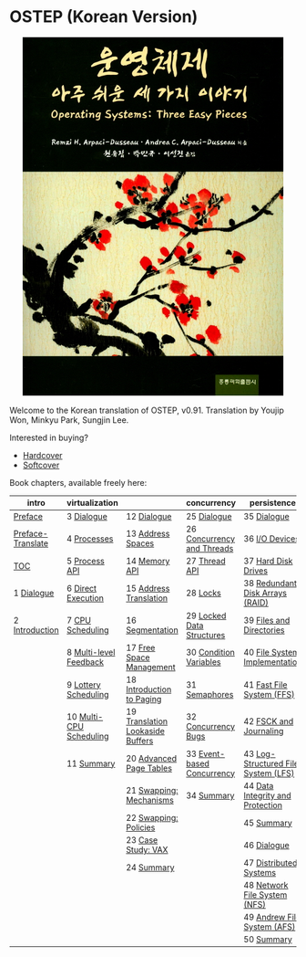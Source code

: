 
# OSTEP (Korean Version)

<p align="center">
  <img src=cover.jpg/>
</p>

Welcome to the Korean translation of OSTEP, v0.91. 
Translation by Youjip Won, Minkyu Park, Sungjin Lee.

Interested in buying?
- [Hardcover](http://www.hongpub.co.kr/sub.php?goPage=view_product&flashpage=&Code=20170523160625)
- [Softcover](http://www.hongpub.co.kr/sub.php?goPage=view_product&flashpage=&Code=20170327120039)

Book chapters, available freely here:

| intro                                     | virtualization                                    |                                                      | concurrency                                             | persistence                                                 | 
| ----------------------------------------- | ------------------------------------------------- | ---------------------------------------------------- | ------------------------------------------------------- | ----------------------------------------------------------- | 
| [Preface](http://ostep.org/Korean/00-preface.pdf)                 | 3 [Dialogue](http://ostep.org/Korean/03-dialogue-virtualization.pdf)      | 12 [Dialogue](http://ostep.org/Korean/12-dialogue-vm.pdf)                    | 25 [Dialogue](http://ostep.org/Korean/25_dialogue-concurrency.pdf)              | 35 [Dialogue](http://ostep.org/Korean/35_dialogue-persistence.pdf)                  | 
| [Preface-Translate](http://ostep.org/Korean/00-preface-tx.pdf)    | 4 [Processes](http://ostep.org/Korean/04-cpu-intro.pdf)                   | 13 [Address Spaces](http://ostep.org/Korean/13-vm-intro.pdf)                 | 26 [Concurrency and Threads](http://ostep.org/Korean/26_threads-intro.pdf)      | 36 [I/O Devices](http://ostep.org/Korean/36_file-devices.pdf)                       | 
| [TOC](http://ostep.org/Korean/00-toc.pdf)                         | 5 [Process API](http://ostep.org/Korean/05-cpu-api.pdf)                   | 14 [Memory API](http://ostep.org/Korean/14-vm-api.pdf)                       | 27 [Thread API](http://ostep.org/Korean/27_threads-api.pdf)                     | 37 [Hard Disk Drives](http://ostep.org/Korean/37_file_disks.pdf)                    | 
| 1 [Dialogue](http://ostep.org/Korean/01-dialogue-threeeasy.pdf)   | 6 [Direct Execution](http://ostep.org/Korean/06-cpu-mechanisms.pdf)       | 15 [Address Translation](http://ostep.org/Korean/15-vm-mechanism.pdf)        | 28 [Locks](http://ostep.org/Korean/28_threads-locks.pdf)                        | 38 [Redundant Disk Arrays (RAID)](http://ostep.org/Korean/38_RAID.pdf)              | 
| 2 [Introduction](http://ostep.org/Korean/02-intro.pdf)            | 7 [CPU Scheduling](http://ostep.org/Korean/07-cpu-sched.pdf)              | 16 [Segmentation](http://ostep.org/Korean/16-vm-segmentation.pdf)            | 29 [Locked Data Structures](http://ostep.org/Korean/29_threads-locks-usage.pdf) | 39 [Files and Directories](http://ostep.org/Korean/39_interlude-file-directory.pdf) | 
|                                                                   | 8 [Multi-level Feedback](http://ostep.org/Korean/08-cpu-sched-mlfq.pdf)   | 17 [Free Space Management](http://ostep.org/Korean/17-vm-freespace.pdf)      | 30 [Condition Variables](http://ostep.org/Korean/30_threads-cv.pdf)             | 40 [File System Implementation](http://ostep.org/Korean/40_FS-implementation.pdf)   | 
|                                                                   | 9 [Lottery Scheduling](http://ostep.org/Korean/09-cpu-sched-lottery.pdf)  | 18 [Introduction to Paging](http://ostep.org/Korean/18-vm-paging.pdf)        | 31 [Semaphores](http://ostep.org/Korean/31_threads-sema.pdf)                    | 41 [Fast File System (FFS)](http://ostep.org/Korean/41_FFS.pdf)                     | 
|                                                                   | 10 [Multi-CPU Scheduling](http://ostep.org/Korean/10-cpu-sched-multi.pdf) | 19 [Translation Lookaside Buffers](http://ostep.org/Korean/19_vm-tlbs.pdf)   | 32 [Concurrency Bugs](http://ostep.org/Korean/32_threads-bugs.pdf)              | 42 [FSCK and Journaling](http://ostep.org/Korean/42_crash-consistency.pdf)          | 
|                                                                   | 11 [Summary](http://ostep.org/Korean/11-cpu-dialogue.pdf)                 | 20 [Advanced Page Tables](http://ostep.org/Korean/20_vm-smalltables.pdf)     | 33 [Event-based Concurrency](http://ostep.org/Korean/33_threads-events.pdf)     | 43 [Log-Structured File System (LFS)](http://ostep.org/Korean/43_LFS.pdf)           |
|                                                                   |                                                                           | 21 [Swapping: Mechanisms](http://ostep.org/Korean/21_vm-beyondphys.pdf)      | 34 [Summary](http://ostep.org/Korean/34_threads_dialogue.pdf)                   | 44 [Data Integrity and Protection](http://ostep.org/Korean/44_data-integrity.pdf)   |
|                                                                   |                                                                           | 22 [Swapping: Policies](http://ostep.org/Korean/22_vm-beyondphys-policy.pdf) |                                                                                 | 45 [Summary](http://ostep.org/Korean/45_file-dialogue.pdf)                          |
|                                                                   |                                                                           | 23 [Case Study: VAX](http://ostep.org/Korean/23_vm-vax.pdf)                  |                                                                                 | 46 [Dialogue](http://ostep.org/Korean/46_dialogue-distribution.pdf)                 |
|                                                                   |                                                                           | 24 [Summary](http://ostep.org/Korean/24_vm-dialogue.pdf)                     |                                                                                 | 47 [Distributed Systems](http://ostep.org/Korean/47_dist-intro.pdf)                 |
|                                                                   |                                                                           |                                                      |                                                                                                         | 48 [Network File System (NFS)](http://ostep.org/Korean/48_NFS.pdf)                  |
|                                                                   |                                                                           |                                                      |                                                                                                         | 49 [Andrew File System (AFS)](http://ostep.org/Korean/49_AFS.pdf)                   |
|                                                                   |                                                                           |                                                      |                                                                                                         | 50 [Summary](http://ostep.org/Korean/50_dist-dialogue.pdf)                          |

